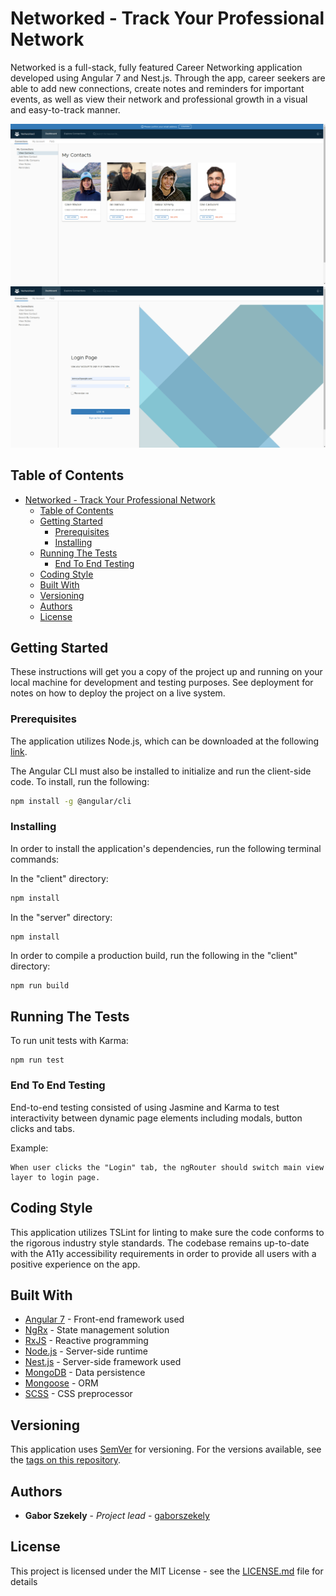 # Networked - Track Your Professional Network

Networked is a full-stack, fully featured Career Networking application developed using Angular 7 and Nest.js. Through the app, career seekers are able to add new connections, create notes and reminders for important events, as well as view their network and professional growth in a visual and easy-to-track manner.

![Network Page](screenshots/connections.png)
![Login Page](screenshots/login.png)

## Table of Contents

- [Networked - Track Your Professional Network](#networked---track-your-professional-network)
  - [Table of Contents](#table-of-contents)
  - [Getting Started](#getting-started)
    - [Prerequisites](#prerequisites)
    - [Installing](#installing)
  - [Running The Tests](#running-the-tests)
    - [End To End Testing](#end-to-end-testing)
  - [Coding Style](#coding-style)
  - [Built With](#built-with)
  - [Versioning](#versioning)
  - [Authors](#authors)
  - [License](#license)

## Getting Started

These instructions will get you a copy of the project up and running on your local machine for development and testing purposes. See deployment for notes on how to deploy the project on a live system.

### Prerequisites

The application utilizes Node.js, which can be downloaded at the following [link](https://nodejs.org/en/download/).

The Angular CLI must also be installed to initialize and run the client-side code. To install, run the following:

```sh
npm install -g @angular/cli
```

### Installing

In order to install the application's dependencies, run the following terminal commands:

In the "client" directory:

```sh
npm install
```

In the "server" directory:

```
npm install
```

In order to compile a production build, run the following in the "client" directory:

```sh
npm run build
```

## Running The Tests

To run unit tests with Karma:

```
npm run test
```

### End To End Testing

End-to-end testing consisted of using Jasmine and Karma to test interactivity between dynamic page elements including modals, button clicks and tabs.

Example:

```
When user clicks the "Login" tab, the ngRouter should switch main view layer to login page.
```

## Coding Style

This application utilizes TSLint for linting to make sure the code conforms to the rigorous industry style standards. The codebase remains up-to-date with the A11y accessibility requirements in order to provide all users with a positive experience on the app.

## Built With

- [Angular 7](https://angularjs.org) - Front-end framework used
- [NgRx](https://ngrx.io/) - State management solution
- [RxJS](http://reactivex.io/) - Reactive programming
- [Node.js](https://nodejs.org/en/) - Server-side runtime
- [Nest.js](https://nestjs.com/) - Server-side framework used
- [MongoDB](https://www.mongodb.com/) - Data persistence
- [Mongoose](https://mongoosejs.com/) - ORM
- [SCSS](https://sass-lang.com/) - CSS preprocessor

## Versioning

This application uses [SemVer](http://semver.org/) for versioning. For the versions available, see the [tags on this repository](https://github.com/your/project/tags).

## Authors

- **Gabor Szekely** - _Project lead_ - [gaborszekely](https://github.com/gaborszekely)

## License

This project is licensed under the MIT License - see the [LICENSE.md](LICENSE.md) file for details

